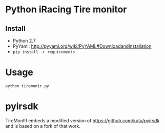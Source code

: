 # Python iRacing Tire monitor

## Install

- Python 2.7
- PyYaml: http://pyyaml.org/wiki/PyYAML#DownloadandInstallation
- `pip install -r requirements`

# Usage

    python tiremonir.py

# pyirsdk

TireMonIR embeds a modified version of https://github.com/kutu/pyirsdk and is
based on a fork of that work.
